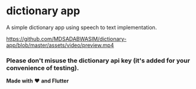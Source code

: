 # dictionary app

A simple dictionary app using speech to text implementation.

https://github.com/MDSADABWASIM/dictionary-app/blob/master/assets/video/preview.mp4

### Please don't misuse the dictionary api key (it's added for your convenience of testing).

**Made with** :heart: **and Flutter**
